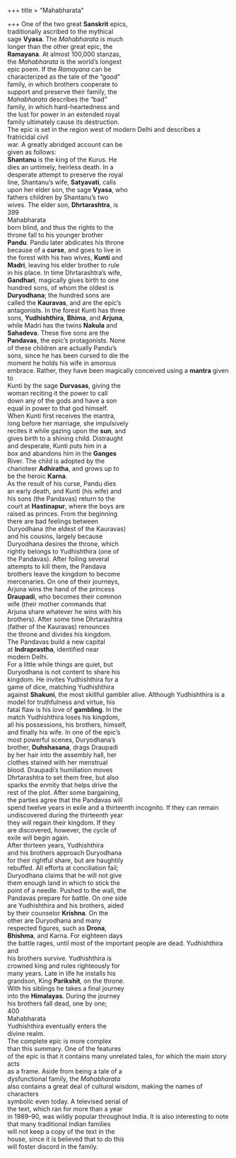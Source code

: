 +++
title = "Mahabharata"

+++
One of the two great **Sanskrit** epics,  
traditionally ascribed to the mythical  
sage **Vyasa**. The *Mahabharata* is much  
longer than the other great epic, the  
**Ramayana**. At almost 100,000 stanzas,  
the *Mahabharata* is the world’s longest  
epic poem. If the *Ramayana* can be  
characterized as the tale of the “good”  
family, in which brothers cooperate to  
support and preserve their family, the  
*Mahabharata* describes the “bad”  
family, in which hard-heartedness and  
the lust for power in an extended royal  
family ultimately cause its destruction.  
The epic is set in the region west of modern Delhi and describes a fratricidal civil  
war. A greatly abridged account can be  
given as follows:  
**Shantanu** is the king of the Kurus. He  
dies an untimely, heirless death. In a  
desperate attempt to preserve the royal  
line, Shantanu’s wife, **Satyavati**, calls  
upon her elder son, the sage **Vyasa**, who  
fathers children by Shantanu’s two  
wives. The elder son, **Dhrtarashtra**, is  
399  
Mahabharata  
born blind, and thus the rights to the  
throne fall to his younger brother  
**Pandu**. Pandu later abdicates his throne  
because of a **curse**, and goes to live in  
the forest with his two wives, **Kunti** and  
**Madri**, leaving his elder brother to rule  
in his place. In time Dhrtarashtra’s wife,  
**Gandhari**, magically gives birth to one  
hundred sons, of whom the oldest is  
**Duryodhana**; the hundred sons are  
called the **Kauravas**, and are the epic’s  
antagonists. In the forest Kunti has three  
sons, **Yudhishthira**, **Bhima**, and **Arjuna**,  
while Madri has the twins **Nakula** and  
**Sahadeva**. These five sons are the  
**Pandavas**, the epic’s protagonists. None  
of these children are actually Pandu’s  
sons, since he has been cursed to die the  
moment he holds his wife in amorous  
embrace. Rather, they have been magically conceived using a **mantra** given to  
Kunti by the sage **Durvasas**, giving the  
woman reciting it the power to call  
down any of the gods and have a son  
equal in power to that god himself.  
When Kunti first receives the mantra,  
long before her marriage, she impulsively  
recites it while gazing upon the **sun**, and  
gives birth to a shining child. Distraught  
and desperate, Kunti puts him in a  
box and abandons him in the **Ganges**  
River. The child is adopted by the  
charioteer **Adhiratha**, and grows up to  
be the heroic **Karna**.  
As the result of his curse, Pandu dies  
an early death, and Kunti (his wife) and  
his sons (the Pandavas) return to the  
court at **Hastinapur**, where the boys are  
raised as princes. From the beginning  
there are bad feelings between  
Duryodhana (the eldest of the Kauravas)  
and his cousins, largely because  
Duryodhana desires the throne, which  
rightly belongs to Yudhishthira (one of  
the Pandavas). After foiling several  
attempts to kill them, the Pandava  
brothers leave the kingdom to become  
mercenaries. On one of their journeys,  
Arjuna wins the hand of the princess  
**Draupadi**, who becomes their common  
wife (their mother commands that  
Arjuna share whatever he wins with his  
brothers). After some time Dhrtarashtra  
(father of the Kauravas) renounces  
the throne and divides his kingdom.  
The Pandavas build a new capital  
at **Indraprastha**, identified near  
modern Delhi.  
For a little while things are quiet, but  
Duryodhana is not content to share his  
kingdom. He invites Yudhishthira for a  
game of dice, matching Yudhishthira  
against **Shakuni**, the most skillful gambler alive. Although Yudhishthira is a  
model for truthfulness and virtue, his  
fatal flaw is his love of **gambling**. In the  
match Yudhishthira loses his kingdom,  
all his possessions, his brothers, himself,  
and finally his wife. In one of the epic’s  
most powerful scenes, Duryodhana’s  
brother, **Duhshasana**, drags Draupadi  
by her hair into the assembly hall, her  
clothes stained with her menstrual  
blood. Draupadi’s humiliation moves  
Dhrtarashtra to set them free, but also  
sparks the enmity that helps drive the  
rest of the plot. After some bargaining,  
the parties agree that the Pandavas will  
spend twelve years in exile and a thirteenth incognito. If they can remain  
undiscovered during the thirteenth year  
they will regain their kingdom. If they  
are discovered, however, the cycle of  
exile will begin again.  
After thirteen years, Yudhishthira  
and his brothers approach Duryodhana  
for their rightful share, but are haughtily  
rebuffed. All efforts at conciliation fail;  
Duryodhana claims that he will not give  
them enough land in which to stick the  
point of a needle. Pushed to the wall, the  
Pandavas prepare for battle. On one side  
are Yudhishthira and his brothers, aided  
by their counselor **Krishna**. On the  
other are Duryodhana and many  
respected figures, such as **Drona**,  
**Bhishma**, and Karna. For eighteen days  
the battle rages, until most of the important people are dead. Yudhishthira and  
his brothers survive. Yudhishthira is  
crowned king and rules righteously for  
many years. Late in life he installs his  
grandson, King **Parikshit**, on the throne.  
With his siblings he takes a final journey  
into the **Himalayas**. During the journey  
his brothers fall dead, one by one;  
400  
Mahabharata  
Yudhishthira eventually enters the  
divine realm.  
The complete epic is more complex  
than this summary. One of the features  
of the epic is that it contains many unrelated tales, for which the main story acts  
as a frame. Aside from being a tale of a  
dysfunctional family, the *Mahabharata*  
also contains a great deal of cultural wisdom, making the names of characters  
symbolic even today. A televised serial of  
the text, which ran for more than a year  
in 1989–90, was wildly popular throughout India. It is also interesting to note  
that many traditional Indian families  
will not keep a copy of the text in the  
house, since it is believed that to do this  
will foster discord in the family.